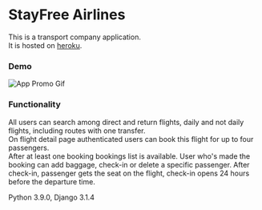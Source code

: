 # StayFree Airlines
This is a transport company application.  
It is hosted on [heroku](https://stayfreeairlines.herokuapp.com).

### Demo 
![App Promo Gif](StayFree.gif)

### Functionality
All users can search among direct and return flights, daily and not daily flights, including routes with one transfer.  
On flight detail page authenticated users can book this flight for up to four passengers.  
After at least one booking bookings list is available.
User who's made the booking can add baggage, check-in or delete a specific passenger.
After check-in, passenger gets the seat on the flight, check-in opens 24 hours before the departure time.

Python 3.9.0, Django 3.1.4
